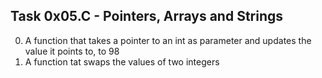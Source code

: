 ## Task 0x05.C - Pointers, Arrays and Strings
  0. A function that takes a pointer to an int as parameter and updates the value it points to, to 98
  1. A function tat swaps the values of two integers
